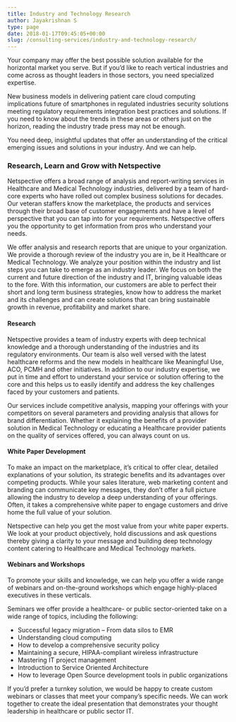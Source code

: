 ```yaml
---
title: Industry and Technology Research
author: Jayakrishnan S
type: page
date: 2018-01-17T09:45:05+00:00
slug: /consulting-services/industry-and-technology-research/
---
```

Your company may offer the best possible solution available for the horizontal market you serve. But if you’d like to reach vertical industries and come across as thought leaders in those sectors, you need specialized expertise.

New business models in delivering patient care cloud computing implications future of smartphones in regulated industries security solutions meeting regulatory requirements integration best practices and solutions. If you need to know about the trends in these areas or others just on the horizon, reading the industry trade press may not be enough.

You need deep, insightful updates that offer an understanding of the critical emerging issues and solutions in your industry. And we can help.

### Research, Learn and Grow with Netspective
Netspective offers a broad range of analysis and report-writing services in Healthcare and Medical Technology industries, delivered by a team of hard-core experts who have rolled out complex business solutions for decades. Our veteran staffers know the marketplace, the products and services through their broad base of customer engagements and have a level of perspective that you can tap into for your requirements. Netspective offers you the opportunity to get information from pros who understand your needs.

We offer analysis and research reports that are unique to your organization. We provide a thorough review of the industry you are in, be it Healthcare or Medical Technology. We analyze your position within the industry and list steps you can take to emerge as an industry leader. We focus on both the current and future direction of the industry and IT, bringing valuable ideas to the fore. With this information, our customers are able to perfect their short and long term business strategies, know how to address the market and its challenges and can create solutions that can bring sustainable growth in revenue, profitability and market share.

#### Research

Netspective provides a team of industry experts with deep technical knowledge and a thorough understanding of the industries and its regulatory environments. Our team is also well versed with the latest healthcare reforms and the new models in healthcare like Meaningful Use, ACO, PCMH and other initiatives. In addition to our industry expertise, we put in time and effort to understand your service or solution offering to the core and this helps us to easily identify and address the key challenges faced by your customers and patients.

Our services include competitive analysis, mapping your offerings with your competitors on several parameters and providing analysis that allows for brand differentiation. Whether it explaining the benefits of a provider solution in Medical Technology or educating a Healthcare provider patients on the quality of services offered, you can always count on us.

#### White Paper Development
To make an impact on the marketplace, it’s critical to offer clear, detailed explanations of your solution, its strategic benefits and its advantages over competing products. While your sales literature, web marketing content and branding can communicate key messages, they don’t offer a full picture allowing the industry to develop a deep understanding of your offerings. Often, it takes a comprehensive white paper to engage customers and drive home the full value of your solution.

Netspective can help you get the most value from your white paper experts. We look at your product objectively, hold discussions and ask questions thereby giving a clarity to your message and building deep technology content catering to Healthcare and Medical Technology markets.

#### Webinars and Workshops
To promote your skills and knowledge, we can help you offer a wide range of webinars and on-the-ground workshops which engage highly-placed executives in these verticals.

Seminars we offer provide a healthcare- or public sector-oriented take on a wide range of topics, including the following:

* Successful legacy migration – From data silos to EMR
* Understanding cloud computing
* How to develop a comprehensive security policy
* Maintaining a secure, HIPAA-compliant wireless infrastructure
* Mastering IT project management
* Introduction to Service Oriented Architecture
* How to leverage Open Source development tools in public organizations

If you’d prefer a turnkey solution, we would be happy to create custom webinars or classes that meet your company’s specific needs. We can work together to create the ideal presentation that demonstrates your thought leadership in healthcare or public sector IT.
